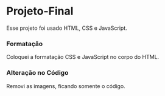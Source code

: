 # Projeto-Final
Esse projeto foi usado HTML, CSS e JavaScript.
### Formatação 
Coloquei  a  formatação  CSS e JavaScript no corpo do HTML.  
### Alteração no Código
Removi as imagens, ficando somente o código.
